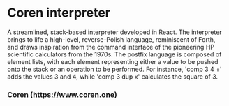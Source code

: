 # Coren interpreter
A streamlined, stack-based interpreter developed in React. The interpreter brings to life a high-level, reverse-Polish language, reminiscent of Forth, and draws inspiration from the command interface of the pioneering HP scientific calculators from the 1970s. The postfix language is composed of element lists, with each element representing either a value to be pushed onto the stack or an operation to be performed. For instance, 'comp 3 4 +' adds the values 3 and 4, while 'comp 3 dup x' calculates the square of 3.

### [Coren](https://www.coren.one) (https://www.coren.one)